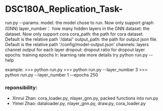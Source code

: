 # DSC180A_Replication_Task-

run.py
    --params:
        model: the model chose to run. Now only support graph (GNN)
        layer_number： how many hidden layers in the GNN
        dataset: the dataset. Now only support cora
        cora_path: the path for cora dataset. Default is the relative path '/data/'
        output_path: the path for output json file. Default is the relative path '/config/model-output.json'
        channels: layers channel output for each layer
        dropout: dropout ratio for dropout layer
        epochs: training epochs
        lr: learning rate
    more details try python run.py --help
    
example:
    >>> python run.py
    >>> python run.py --layer_number 3
    >>> python run.py --layer_number 1 --epochs 250
    
 
 ### reponsibility:
 * Xinrui Zhan: cora_loader.py, nlayer_gnn.py, packed functions into run.py
 * Yimei Zhao: dataloader.py, nlayer_gnn.py, draw.py, cora_loader.py
 ###